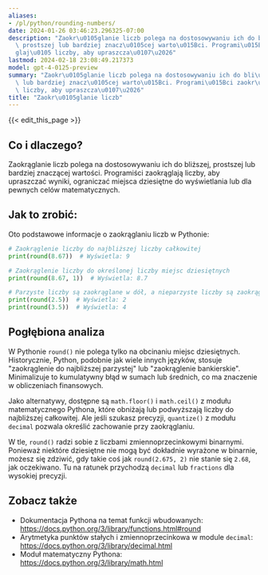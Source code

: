 ```yaml
---
aliases:
- /pl/python/rounding-numbers/
date: 2024-01-26 03:46:23.296325-07:00
description: "Zaokr\u0105glanie liczb polega na dostosowywaniu ich do bli\u017Cszej,\
  \ prostszej lub bardziej znacz\u0105cej warto\u015Bci. Programi\u015Bci zaokr\u0105\
  glaj\u0105 liczby, aby upraszcza\u0107\u2026"
lastmod: 2024-02-18 23:08:49.217373
model: gpt-4-0125-preview
summary: "Zaokr\u0105glanie liczb polega na dostosowywaniu ich do bli\u017Cszej, prostszej\
  \ lub bardziej znacz\u0105cej warto\u015Bci. Programi\u015Bci zaokr\u0105glaj\u0105\
  \ liczby, aby upraszcza\u0107\u2026"
title: "Zaokr\u0105glanie liczb"
---
```


{{< edit_this_page >}}

## Co i dlaczego?
Zaokrąglanie liczb polega na dostosowywaniu ich do bliższej, prostszej lub bardziej znaczącej wartości. Programiści zaokrąglają liczby, aby upraszczać wyniki, ograniczać miejsca dziesiętne do wyświetlania lub dla pewnych celów matematycznych.

## Jak to zrobić:
Oto podstawowe informacje o zaokrąglaniu liczb w Pythonie:

```python
# Zaokrąglenie liczby do najbliższej liczby całkowitej
print(round(8.67))  # Wyświetla: 9

# Zaokrąglenie liczby do określonej liczby miejsc dziesiętnych
print(round(8.67, 1))  # Wyświetla: 8.7

# Parzyste liczby są zaokrąglane w dół, a nieparzyste liczby są zaokrąglane w górę, gdy są równo oddalone
print(round(2.5))  # Wyświetla: 2
print(round(3.5))  # Wyświetla: 4
```

## Pogłębiona analiza
W Pythonie `round()` nie polega tylko na obcinaniu miejsc dziesiętnych. Historycznie, Python, podobnie jak wiele innych języków, stosuje "zaokrąglenie do najbliższej parzystej" lub "zaokrąglenie bankierskie". Minimalizuje to kumulatywny błąd w sumach lub średnich, co ma znaczenie w obliczeniach finansowych.

Jako alternatywy, dostępne są `math.floor()` i `math.ceil()` z modułu matematycznego Pythona, które obniżają lub podwyższają liczby do najbliższej całkowitej. Ale jeśli szukasz precyzji, `quantize()` z modułu `decimal` pozwala określić zachowanie przy zaokrąglaniu.

W tle, `round()` radzi sobie z liczbami zmiennoprzecinkowymi binarnymi. Ponieważ niektóre dziesiętne nie mogą być dokładnie wyrażone w binarnie, możesz się zdziwić, gdy takie coś jak `round(2.675, 2)` nie stanie się `2.68`, jak oczekiwano. Tu na ratunek przychodzą `decimal` lub `fractions` dla wysokiej precyzji.

## Zobacz także
- Dokumentacja Pythona na temat funkcji wbudowanych: https://docs.python.org/3/library/functions.html#round
- Arytmetyka punktów stałych i zmiennoprzecinkowa w module `decimal`: https://docs.python.org/3/library/decimal.html
- Moduł matematyczny Pythona: https://docs.python.org/3/library/math.html
